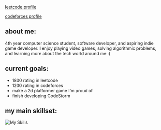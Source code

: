 [leetcode profile](https://leetcode.com/u/Einja/)

[codeforces profile](https://codeforces.com/profile/Einja)

## about me:

4th year computer science student, software developer, and aspiring indie game developer. I enjoy playing video games, solving algorithmic problems, and learning more about the tech world around me :)

## current goals:
- 1800 rating in leetcode
- 1200 rating in codeforces
- make a 2d platformer game I'm proud of
- finish developing CodeStorm

## my main skillset:
![My Skills](https://skillicons.dev/icons?i=cpp,c,cs,py,js,html,css,bootstrap,tailwind,react,nodejs,next,git,gitlab,github,docker,firebase,fastapi,mongodb,postgresql,unity,k8s,discord)
<!--
**Einja/Einja** is a ✨ _special_ ✨ repository because its `README.md` (this file) appears on your GitHub profile.

Here are some ideas to get you started:

- 🔭 I’m currently working on ...
- 🌱 I’m currently learning ...
- 👯 I’m looking to collaborate on ...
- 🤔 I’m looking for help with ...
- 💬 Ask me about ...
- 📫 How to reach me: ...
- 😄 Pronouns: ...
- ⚡ Fun fact: ...
-->
